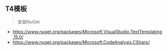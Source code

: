 ## T4模板

> 安装NuGet

- https://www.nuget.org/packages/Microsoft.VisualStudio.TextTemplating.15.0/
- https://www.nuget.org/packages/Microsoft.CodeAnalysis.CSharp/